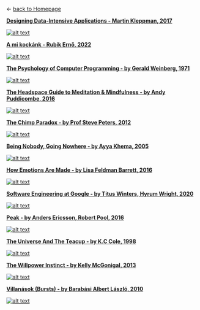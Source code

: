 &leftarrow; [back to Homepage](../index.md)

**[Designing Data-Intensive Applications - Martin Kleppman, 2017](ddia.md)**

[![alt text](ddia.png "Cover")](ddia.html)

**[A mi kockánk - Rubik Ernő, 2022](cubed.md)**

[![alt text](cubed.jpg "Cover")](cubed.html)

**[The Psychology of Computer Programming - by Gerald Weinberg, 1971](psychology_programming.md)**

[![alt text](psychology_programming.jpg "Cover")](psychology_programming.html)

**[The Headspace Guide to Meditation & Mindfulness - by Andy Puddicombe, 2016](headspace.md)**

[![alt text](headspace.jpg "Cover")](headspace.html)

**[The Chimp Paradox - by Prof Steve Peters, 2012](chimp_paradox.md)**

[![alt text](chimp_paradox.jpg "Cover")](chimp_paradox.html)

**[Being Nobody, Going Nowhere - by Ayya Khema, 2005](beingnobody.md)**

[![alt text](beingnobody.jpg "Cover")](beingnobody.html)

**[How Emotions Are Made - by Lisa Feldman Barrett, 2016](how_emotions_are_made.md)**

[![alt text](how_emotions_are_made.jpg "Cover")](how_emotions_are_made.html)

**[Software Engineering at Google - by Titus Winters, Hyrum Wright, 2020](software_eng_at_google.md)**

[![alt text](software_eng_at_google.jpg "Cover")](software_eng_at_google.html)

**[Peak - by Anders Ericsson, Robert Pool, 2016](peak.md)**

[![alt text](peak.jpg "Cover")](peak.html)

**[The Universe And The Teacup - by K.C Cole, 1998](the_universe_and_the_teacup.md)**

[![alt text](the_universe_and_the_teacup.jpg "Cover")](the_universe_and_the_teacup.html)

**[The Willpower Instinct - by Kelly McGonigal, 2013](the_willpower_instinct.md)**

[![alt text](the_willpower_instinct.jpg "Cover")](the_willpower_instinct.html)

**[Villanások (Bursts) - by Barabási Albert László, 2010](villanasok.md)**

[![alt text](villanasok.jpg "Cover")](villanasok.html)
